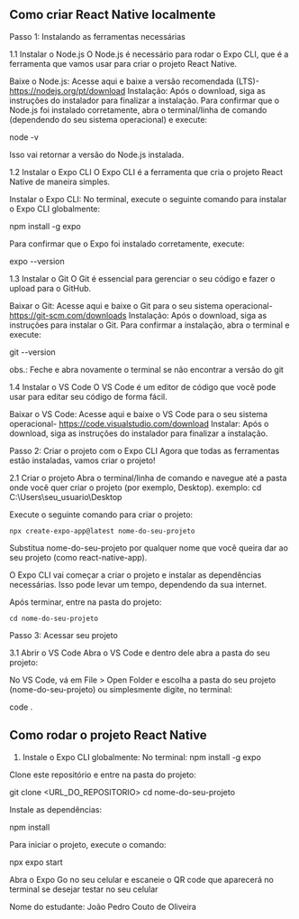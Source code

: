 ## Como criar React Native localmente

Passo 1: Instalando as ferramentas necessárias

1.1 Instalar o Node.js
O Node.js é necessário para rodar o Expo CLI, que é a ferramenta que vamos usar para criar o projeto React Native.

Baixe o Node.js: Acesse aqui e baixe a versão recomendada (LTS)- https://nodejs.org/pt/download
Instalação: Após o download, siga as instruções do instalador para finalizar a instalação.
Para confirmar que o Node.js foi instalado corretamente, abra o terminal/linha de comando (dependendo do seu sistema operacional) e execute:

  node -v

Isso vai retornar a versão do Node.js instalada.


1.2 Instalar o Expo CLI
O Expo CLI é a ferramenta que cria o projeto React Native de maneira simples.

Instalar o Expo CLI: No terminal, execute o seguinte comando para instalar o Expo CLI globalmente:

  npm install -g expo

Para confirmar que o Expo foi instalado corretamente, execute:


  expo --version


1.3 Instalar o Git
O Git é essencial para gerenciar o seu código e fazer o upload para o GitHub.

Baixar o Git: Acesse aqui e baixe o Git para o seu sistema operacional- https://git-scm.com/downloads
Instalação: Após o download, siga as instruções para instalar o Git.
Para confirmar a instalação, abra o terminal e execute:


  git --version

obs.: Feche e abra novamente o terminal se não encontrar a versão do git


1.4 Instalar o VS Code
O VS Code é um editor de código que você pode usar para editar seu código de forma fácil.

Baixar o VS Code: Acesse aqui e baixe o VS Code para o seu sistema operacional- https://code.visualstudio.com/download
Instalar: Após o download, siga as instruções do instalador para finalizar a instalação.



Passo 2: Criar o projeto com o Expo CLI
Agora que todas as ferramentas estão instaladas, vamos criar o projeto!


2.1 Criar o projeto
Abra o terminal/linha de comando e navegue até a pasta onde você quer criar o projeto (por exemplo, Desktop).
exemplo: cd C:\Users\seu_usuario\Desktop

Execute o seguinte comando para criar o projeto:

    npx create-expo-app@latest nome-do-seu-projeto

Substitua nome-do-seu-projeto por qualquer nome que você queira dar ao seu projeto (como react-native-app).

O Expo CLI vai começar a criar o projeto e instalar as dependências necessárias. Isso pode levar um tempo, dependendo da sua internet.

Após terminar, entre na pasta do projeto:

    cd nome-do-seu-projeto

Passo 3: Acessar seu projeto

3.1 Abrir o VS Code
Abra o VS Code e dentro dele abra a pasta do seu projeto:

No VS Code, vá em File > Open Folder e escolha a pasta do seu projeto (nome-do-seu-projeto) ou simplesmente digite, no terminal:

  code .

## Como rodar o projeto React Native

1. Instale o Expo CLI globalmente:
No terminal:
   npm install -g expo

Clone este repositório e entre na pasta do projeto:

  git clone <URL_DO_REPOSITORIO>
  cd nome-do-seu-projeto

Instale as dependências:

 npm install

Para iniciar o projeto, execute o comando:

 npx expo start

Abra o Expo Go no seu celular e escaneie o QR code que aparecerá no terminal se desejar testar no seu celular 

Nome do estudante: João Pedro Couto de Oliveira